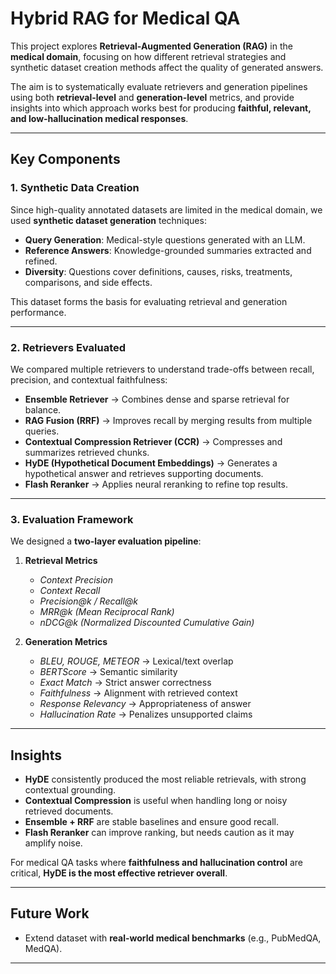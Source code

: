 # Hybrid RAG for Medical QA

This project explores **Retrieval-Augmented Generation (RAG)** in the **medical domain**, focusing on how different retrieval strategies and synthetic dataset creation methods affect the quality of generated answers.

The aim is to systematically evaluate retrievers and generation pipelines using both **retrieval-level** and **generation-level** metrics, and provide insights into which approach works best for producing **faithful, relevant, and low-hallucination medical responses**.

---

##  Key Components

### 1. Synthetic Data Creation

Since high-quality annotated datasets are limited in the medical domain, we used **synthetic dataset generation** techniques:

* **Query Generation**: Medical-style questions generated with an LLM.
* **Reference Answers**: Knowledge-grounded summaries extracted and refined.
* **Diversity**: Questions cover definitions, causes, risks, treatments, comparisons, and side effects.

This dataset forms the basis for evaluating retrieval and generation performance.

---

### 2. Retrievers Evaluated

We compared multiple retrievers to understand trade-offs between recall, precision, and contextual faithfulness:

* **Ensemble Retriever** → Combines dense and sparse retrieval for balance.
* **RAG Fusion (RRF)** → Improves recall by merging results from multiple queries.
* **Contextual Compression Retriever (CCR)** → Compresses and summarizes retrieved chunks.
* **HyDE (Hypothetical Document Embeddings)** → Generates a hypothetical answer and retrieves supporting documents.
* **Flash Reranker** → Applies neural reranking to refine top results.

---

### 3. Evaluation Framework

We designed a **two-layer evaluation pipeline**:

1. **Retrieval Metrics**

   * *Context Precision*
   * *Context Recall*
   * *Precision\@k / Recall\@k*
   * *MRR\@k (Mean Reciprocal Rank)*
   * *nDCG\@k (Normalized Discounted Cumulative Gain)*

2. **Generation Metrics**

   * *BLEU, ROUGE, METEOR* → Lexical/text overlap
   * *BERTScore* → Semantic similarity
   * *Exact Match* → Strict answer correctness
   * *Faithfulness* → Alignment with retrieved context
   * *Response Relevancy* → Appropriateness of answer
   * *Hallucination Rate* → Penalizes unsupported claims

---

## Insights

* **HyDE** consistently produced the most reliable retrievals, with strong contextual grounding.
* **Contextual Compression** is useful when handling long or noisy retrieved documents.
* **Ensemble + RRF** are stable baselines and ensure good recall.
* **Flash Reranker** can improve ranking, but needs caution as it may amplify noise.

For medical QA tasks where **faithfulness and hallucination control** are critical, **HyDE is the most effective retriever overall**.


---

##  Future Work

* Extend dataset with **real-world medical benchmarks** (e.g., PubMedQA, MedQA).

---
